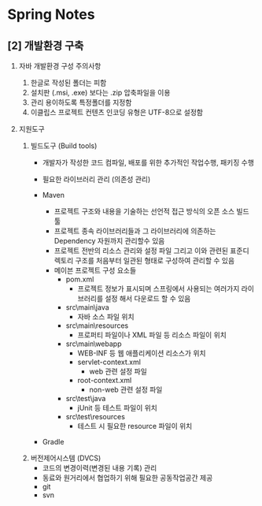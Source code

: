 Spring Notes
===============================
[2] 개발환경 구축
---
1. 자바 개발환경 구성 주의사항
    1) 한글로 작성된 폴더는 피함 
    2) 설치판 (.msi, .exe) 보다는 .zip 압축파일을 이용 
    3) 관리 용이하도록 특정폴더를 지정함
    4) 이클립스 프로젝트 컨텐츠 인코딩 유형은 UTF-8으로 설정함

2. 지원도구
    1) 빌드도구 (Build tools)
        - 개발자가 작성한 코드 컴파일, 배포를 위한 추가적인 작업수행, 패키징 수행
        - 필요한 라이브러리 관리 (의존성 관리)
        - Maven
            - 프로젝트 구조와 내용을 기술하는 선언적 접근 방식의 오픈 소스 빌드 툴 
            - 프로젝트 종속 라이브러리들과 그 라이브러리에 의존하는 Dependency 자원까지
              관리할수 있음
            - 프로젝트 전반의 리소스 관리와 설정 파일 그리고 이와 관련된 표준디렉토리 구조를
              처음부터 일관된 형태로 구성하여 관리할 수 있음   
            - 메이븐 프로젝트 구성 요소들
                - pom.xml
                    - 프로젝트 정보가 표시되며 스프링에서 사용되는 여러가지 라이브러리를 설정
                      해서 다운로드 할 수 있음  
                - src\main\java
                    - 자바 소스 파일 위치
                - src\main\resources  
                    - 프로퍼티 파일이나 XML 파일 등 리소스 파일이 위치
                - src\main\webapp
                    - WEB-INF 등 웹 애플리케이션 리소스가 위치
                    - servlet-context.xml
                        - web 관련 설정 파일
                    - root-context.xml
                        - non-web 관련 설정 파일                       
                - src\test\java
                    - jUnit 등 테스트 파일이 위치 
                - src\test\resources
                    - 테스트 시 필요한 resource 파일이 위치                                         

        - Gradle    
    2) 버전제어시스템 (DVCS)
        - 코드의 변경이력(변경된 내용 기록) 관리
        - 동료와 원거리에서 협업하기 위해 필요한 공동작업공간 제공
        - git 
        - svn 

